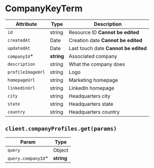 # CompanyKeyTerm

| Attribute | Type | Description |
| --------- | ---- | ----------- |
| `id`              | string     | Resource ID **Cannot be edited** |
| `createdAt`       | Date       | Creation date **Cannot be edited** |
| `updatedAt`       | Date       | Last touch date **Cannot be edited** |
| `companyId`*      | **string** | Associated company |
| `description`     | string     | What the company does |
| `profileImageUrl` | string     | Logo |
| `homepageUrl`     | string     | Marketing homepage |
| `linkedinUrl`     | string     | LinkedIn homepage |
| `city`            | string     | Headquarters city |
| `state`           | string     | Headquarters state |
| `country`         | string     | Headquarters country |

## `client.companyProfiles.get(params)`

| Param | Type |
|-------|------|
| `query`            | Object |
| `query.companyId`* | **string** |
